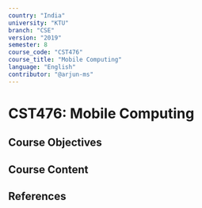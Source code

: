 ```yaml
---
country: "India"
university: "KTU"
branch: "CSE"
version: "2019"
semester: 8
course_code: "CST476"
course_title: "Mobile Computing"
language: "English"
contributor: "@arjun-ms"
---
```


# CST476: Mobile Computing

## Course Objectives
<!-- Add your objectives here -->

## Course Content
<!-- Add your syllabus content here -->

## References
<!-- Add reference books here -->

